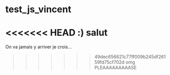 # test_js_vincent
<<<<<<< HEAD
:)
salut
=======
On va jamais y arriver je crois...
>>>>>>> 49dec656621c77ff009b245df26159fd75cf702d
omg PLEAAAAAAAAASE  
